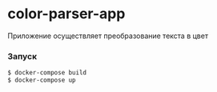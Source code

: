 # color-parser-app
Приложение осуществляет преобразование текста в цвет

### Запуск
```bash
$ docker-compose build
$ docker-compose up
```
